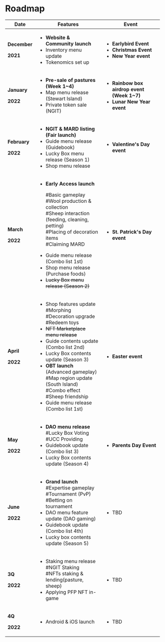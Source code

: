 # Roadmap

| Date                                                         | Features                                                                                                                                                                                                                                                                                                                                                                                                               | Event                                                                                                                               |
| ------------------------------------------------------------ | ---------------------------------------------------------------------------------------------------------------------------------------------------------------------------------------------------------------------------------------------------------------------------------------------------------------------------------------------------------------------------------------------------------------------- | ----------------------------------------------------------------------------------------------------------------------------------- |
| <p><strong>December</strong></p><p><strong>2021</strong></p> | <ul><li><strong>Website &#x26; Community launch</strong></li><li>Inventory menu update</li><li>Tokenomics set up</li></ul>                                                                                                                                                                                                                                                                                             | <ul><li><strong>Earlybird Event</strong></li><li><strong>Christmas Event</strong></li><li><strong>New Year event</strong></li></ul> |
| <p><strong>January</strong></p><p><strong>2022</strong></p>  | <ul><li><strong>Pre-sale of pastures (Week 1~4)</strong></li><li>Map menu release (Stewart Island)</li><li>Private token sale (NGIT)</li></ul>                                                                                                                                                                                                                                                                         | <ul><li><strong>Rainbow box airdrop event (Week 1~7)</strong></li><li><strong>Lunar New Year event</strong></li></ul>               |
| <p><strong>February</strong></p><p><strong>2022</strong></p> | <ul><li><strong>NGIT &#x26; MARD listing (Fair launch)</strong></li><li>Guide menu release (Guidebook)</li><li>Lucky Box menu release (Season 1)</li><li>Shop menu release</li></ul>                                                                                                                                                                                                                                   | <ul><li><strong>Valentine's Day event</strong></li></ul>                                                                            |
| <p><strong>March</strong></p><p><strong>2022</strong></p>    | <ul><li><p><strong>Early Access launch</strong></p><p>#Basic gameplay<br>#Wool production &#x26; collection<br>#Sheep interaction<br>  (feeding, cleaning, petting)<br>#Placing of decoration items<br>#Claiming MARD</p></li><li>Guide menu release (Combo list 1st)</li><li>Shop menu release (Purchase foods)</li><li><del>Lucky Box menu release (Season 2)</del></li></ul>                                        | <ul><li><strong>St. Patrick's Day event</strong></li></ul>                                                                          |
| <p><strong>April</strong></p><p><strong>2022</strong></p>    | <ul><li>Shop features update <br>#Morphing<br>#Decoration upgrade<br>#Redeem toys</li><li><del>NFT Marketplace menu release</del></li><li>Guide contents update (Combo list 2nd)</li><li>Lucky Box contents update (Season 3)</li><li><strong>OBT launch</strong> (Advanced gameplay)<br>#Map region update (South Island)<br>#Combo effect<br>#Sheep friendship</li><li>Guide menu release (Combo list 1st)</li></ul> | <ul><li><strong>Easter event</strong></li></ul>                                                                                     |
| <p><strong>May</strong></p><p><strong>2022</strong></p>      | <ul><li><strong>DAO menu release</strong><br><strong></strong>#Lucky Box Voting<br>#UCC Providing</li><li>Guidebook update (Combo list 3)</li><li>Lucky Box contents update (Season 4)</li></ul>                                                                                                                                                                                                                       | <ul><li><strong>Parents Day Event</strong></li></ul>                                                                                |
| <p><strong>June</strong></p><p><strong>2022</strong></p>     | <ul><li><strong>Grand launch</strong><br><strong></strong>#Expertise gameplay<br>#Tournament (PvP)<br>#Betting on tournament</li><li>DAO menu feature update (DAO gaming)</li><li>Guidebook update (Combo list 4th)</li><li>Lucky box contents update (Season 5)</li></ul>                                                                                                                                             | <ul><li>TBD</li></ul>                                                                                                               |
| <p><strong>3Q</strong></p><p><strong>2022</strong></p>       | <ul><li>Staking menu release<br>#NGIT Staking<br>#NFTs staking &#x26; lending(pasture, sheep)</li><li>Applying PFP NFT in-game</li></ul>                                                                                                                                                                                                                                                                               | <ul><li>TBD</li></ul>                                                                                                               |
| <p><strong>4Q</strong></p><p><strong>2022</strong></p>       | <ul><li>Android &#x26; iOS launch</li></ul>                                                                                                                                                                                                                                                                                                                                                                            | <ul><li>TBD</li></ul>                                                                                                               |

